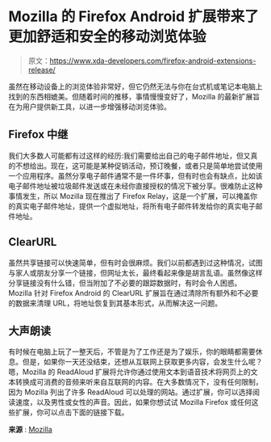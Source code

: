 # Mozilla 的 Firefox Android 扩展带来了更加舒适和安全的移动浏览体验

> 原文：<https://www.xda-developers.com/firefox-android-extensions-release/>

虽然在移动设备上的浏览体验非常好，但它仍然无法与你在台式机或笔记本电脑上找到的东西相媲美。但随着时间的推移，事情慢慢变好了，Mozilla 的最新扩展旨在为用户提供新工具，以进一步增强移动浏览体验。

## Firefox 中继

我们大多数人可能都有过这样的经历:我们需要给出自己的电子邮件地址，但又真的不想给出。现在，这可能是某种促销活动，预订晚餐，或者只是简单地尝试使用一个应用程序。虽然分享电子邮件通常不是一件坏事，但有时也会有缺点，比如该电子邮件地址被垃圾邮件发送或在未经你直接授权的情况下被分享。很难防止这种事情发生，所以 Mozilla 现在推出了 Firefox Relay，这是一个扩展，可以掩盖你的真实电子邮件地址，提供一个虚拟地址，将所有电子邮件转发给你的真实电子邮件地址。

## ClearURL

虽然共享链接可以快速简单，但有时会很麻烦。我们以前都遇到过这种情况，试图与家人或朋友分享一个链接，但网址太长，最终看起来像是胡言乱语。虽然像这样分享链接没有什么错，但当附加了不必要的跟踪数据时，有时会令人困惑。Mozilla 针对 Firefox Android 的 ClearURL 扩展旨在通过清除所有额外和不必要的数据来清理 URL，将地址恢复到其基本形式，从而解决这一问题。

## 大声朗读

有时候在电脑上玩了一整天后，不管是为了工作还是为了娱乐，你的眼睛都需要休息。但是，如果你一天还没结束，还想从互联网上获取更多内容，会发生什么呢？嗯，Mozilla 的 ReadAloud 扩展将允许你通过使用文本到语音技术将网页上的文本转换成可消费的音频来听来自互联网的内容。在大多数情况下，没有任何限制，因为 Mozilla 列出了许多 ReadAloud 可以处理的网站。通过扩展，你可以选择阅读速度，以及男性或女性的声音。因此，如果你想试试 Mozilla Firefox 或任何这些扩展，你可以点击下面的链接下载。

**来源** : [Mozilla](https://blog.mozilla.org/en/mozilla/these-3-new-firefox-android-extensions-will-help-simplify-your-life/)